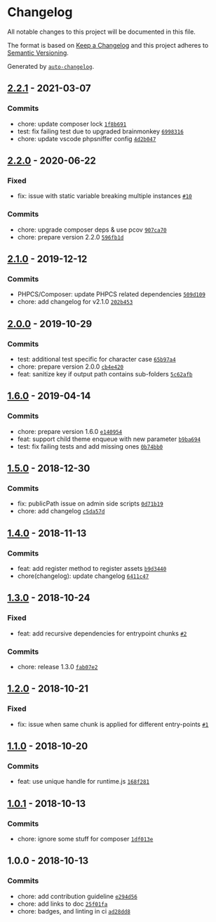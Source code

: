 # Changelog

All notable changes to this project will be documented in this file.

The format is based on [Keep a Changelog](http://keepachangelog.com/en/1.0.0/)
and this project adheres to [Semantic Versioning](http://semver.org/spec/v2.0.0.html).

Generated by [`auto-changelog`](https://github.com/CookPete/auto-changelog).

## [2.2.1](https://github.com/swashata/wpackio-enqueue/compare/2.2.0...2.2.1) - 2021-03-07

### Commits

- chore: update composer lock [`1f8b691`](https://github.com/swashata/wpackio-enqueue/commit/1f8b6914c3acb3712a95e8d43466d96277569050)
- test: fix failing test due to upgraded brainmonkey [`6998316`](https://github.com/swashata/wpackio-enqueue/commit/69983161aa4fc0558741241fdb719056e1e478be)
- chore: update vscode phpsniffer config [`4d2b047`](https://github.com/swashata/wpackio-enqueue/commit/4d2b0472d648eb3ce6fa64c2e27c338175ce37d2)

## [2.2.0](https://github.com/swashata/wpackio-enqueue/compare/2.1.0...2.2.0) - 2020-06-22

### Fixed

- fix: issue with static variable breaking multiple instances [`#10`](https://github.com/swashata/wpackio-enqueue/issues/10)

### Commits

- chore: upgrade composer deps & use pcov [`907ca70`](https://github.com/swashata/wpackio-enqueue/commit/907ca70a8c7bc98e2b583530c967bbcd4c7c071f)
- chore: prepare version 2.2.0 [`596fb1d`](https://github.com/swashata/wpackio-enqueue/commit/596fb1d6af97b96906058237165f3fe161ffa685)

## [2.1.0](https://github.com/swashata/wpackio-enqueue/compare/2.0.0...2.1.0) - 2019-12-12

### Commits

- PHPCS/Composer: update PHPCS related dependencies [`509d109`](https://github.com/swashata/wpackio-enqueue/commit/509d10906a9c6c78d2be51e3165ff1de1a70424f)
- chore: add changelog for v2.1.0 [`202b453`](https://github.com/swashata/wpackio-enqueue/commit/202b4535b2ada19a9f44bb6cc93d2d16251f6dc9)

## [2.0.0](https://github.com/swashata/wpackio-enqueue/compare/1.6.0...2.0.0) - 2019-10-29

### Commits

- test: additional test specific for character case [`65b97a4`](https://github.com/swashata/wpackio-enqueue/commit/65b97a46471676a27302de69e1521e9f18e51e5d)
- chore: prepare version 2.0.0 [`cb4e420`](https://github.com/swashata/wpackio-enqueue/commit/cb4e420a879ae4900d7336e2dcccc8dcc18aca44)
- feat: sanitize key if output path contains sub-folders [`5c62afb`](https://github.com/swashata/wpackio-enqueue/commit/5c62afb1567fbf105abae2c61ad5df12d614e85e)

## [1.6.0](https://github.com/swashata/wpackio-enqueue/compare/1.5.0...1.6.0) - 2019-04-14

### Commits

- chore: prepare version 1.6.0 [`e140954`](https://github.com/swashata/wpackio-enqueue/commit/e140954090275714843c2e33da00510d20c54638)
- feat: support child theme enqueue with new parameter [`b9ba694`](https://github.com/swashata/wpackio-enqueue/commit/b9ba694eeaec6fafaabe02b650a8eede247c0374)
- test: fix failing tests and add missing ones [`0b74bb0`](https://github.com/swashata/wpackio-enqueue/commit/0b74bb067e13e71fad4ce25bd31b677b036301e2)

## [1.5.0](https://github.com/swashata/wpackio-enqueue/compare/1.4.0...1.5.0) - 2018-12-30

### Commits

- fix: publicPath issue on admin side scripts [`0d71b19`](https://github.com/swashata/wpackio-enqueue/commit/0d71b19db112409fcf7aa478b1cf200575bc3840)
- chore: add changelog [`c5da57d`](https://github.com/swashata/wpackio-enqueue/commit/c5da57d83a137ef4a335b4a332026ff7ab25f55e)

## [1.4.0](https://github.com/swashata/wpackio-enqueue/compare/1.3.0...1.4.0) - 2018-11-13

### Commits

- feat: add register method to register assets [`b9d3440`](https://github.com/swashata/wpackio-enqueue/commit/b9d3440152374502b5b82a030c43c3d729c88979)
- chore(changelog): update changelog [`6411c47`](https://github.com/swashata/wpackio-enqueue/commit/6411c4781ed58e62f746e01d081fd1838a212edf)

## [1.3.0](https://github.com/swashata/wpackio-enqueue/compare/1.2.0...1.3.0) - 2018-10-24

### Fixed

- feat: add recursive dependencies for entrypoint chunks [`#2`](https://github.com/swashata/wpackio-enqueue/issues/2)

### Commits

- chore: release 1.3.0 [`fab07e2`](https://github.com/swashata/wpackio-enqueue/commit/fab07e22707ad0767eb18b60a35253ff1f5d22ff)

## [1.2.0](https://github.com/swashata/wpackio-enqueue/compare/1.1.0...1.2.0) - 2018-10-21

### Fixed

- fix: issue when same chunk is applied for different entry-points [`#1`](https://github.com/swashata/wpackio-enqueue/issues/1)

## [1.1.0](https://github.com/swashata/wpackio-enqueue/compare/1.0.1...1.1.0) - 2018-10-20

### Commits

- feat: use unique handle for runtime.js [`168f281`](https://github.com/swashata/wpackio-enqueue/commit/168f2816232b2eb2c2686ef51603eb253981f631)

## [1.0.1](https://github.com/swashata/wpackio-enqueue/compare/1.0.0...1.0.1) - 2018-10-13

### Commits

- chore: ignore some stuff for composer [`1df013e`](https://github.com/swashata/wpackio-enqueue/commit/1df013e09974fac27cc9f9cb28da769a44d958d8)

## 1.0.0 - 2018-10-13

### Commits

- chore: add contribution guideline [`e294d56`](https://github.com/swashata/wpackio-enqueue/commit/e294d56f79e4f719bb7ca0815fb06b045429794e)
- chore: add links to doc [`25f01fa`](https://github.com/swashata/wpackio-enqueue/commit/25f01faa73b57f7129fc1ebd02d2fa67ffaa074e)
- chore: badges, and linting in ci [`ad28dd8`](https://github.com/swashata/wpackio-enqueue/commit/ad28dd8acf23cad3cf855ef25d0bf201a52d79bc)
